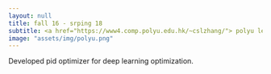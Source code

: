 ```yaml
---
layout: null
title: fall 16 - srping 18
subtitle: <a href="https://www4.comp.polyu.edu.hk/~cslzhang/"> polyu lei zhang Computer Vision Lab </a>
image: "assets/img/polyu.png"
---
```

Developed pid optimizer for deep learning optimization.
